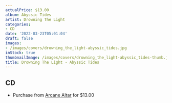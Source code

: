 ```yaml
---
actualPrice: $13.00
album: Abyssic Tides
artist: Drowning The Light
categories:
- CD
date: '2022-03-23T05:01:04'
draft: false
images:
- /images/covers/drowning_the_light-abyssic_tides.jpg
inStock: true
thumbnailImage: /images/covers/drowning_the_light-abyssic_tides-thumb.jpg
title: Drowning The Light - Abyssic Tides
---
```


## CD
* Purchase from [Arcane Altar](https://arcanealtar.bigcartel.com/product/drowning-the-light-abyssic-tides-cd) for $13.00
